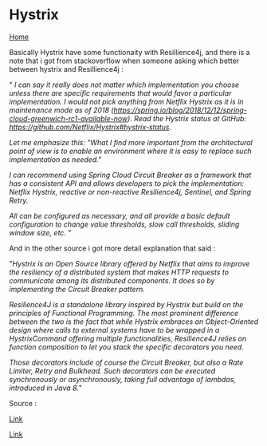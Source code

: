 # Hystrix
 [Home](README.md)

Basically Hystrix have some functionaity with Resillience4j, and there is a note that i got from stackoverflow when someone asking which better between hystrix and Resillience4j :

"
*I can say it really does not matter which implementation you choose unless there are specific requirements that would favor a particular implementation. I would not pick anything from Netflix Hystrix as it is in maintenance mode as of 2018 (https://spring.io/blog/2018/12/12/spring-cloud-greenwich-rc1-available-now). Read the Hystrix status at GitHub: https://github.com/Netflix/Hystrix#hystrix-status.*

*Let me emphasize this: "What I find more important from the architectural point of view is to enable an environment where it is easy to replace such implementation as needed."*

*I can recommend using Spring Cloud Circuit Breaker as a framework that has a consistent API and allows developers to pick the implementation: Netflix Hystrix, reactive or non-reactive Resilience4j, Sentinel, and Spring Retry.*

*All can be configured as necessary, and all provide a basic default configuration to change value thresholds, slow call thresholds, sliding window size, etc.*
"

And in the other source i got more detail explanation that said :

"*Hystrix is an Open Source library offered by Netflix that aims to improve the resiliency of a distributed system that makes HTTP requests to communicate among its distributed components.*
*It does so by implementing the Circuit Breaker pattern.*

*Resilience4J is a standalone library inspired by Hystrix but build on the principles of Functional Programming. The most prominent difference between the two is the fact that while Hystrix embraces an Object-Oriented design where calls to external systems have to be wrapped in a HystrixCommand offering multiple functionalities, Resilience4J relies on function composition to let you stack the specific decorators you need.*

*Those decorators include of course the Circuit Breaker, but also a Rate Limiter, Retry and Bulkhead. Such decorators can be executed synchronously or asynchronously, taking full advantage of lambdas, introduced in Java 8.*"

Source :

[Link](https://stackoverflow.com/questions/70587963/resilience4j-vs-hystrix-what-would-be-the-best-for-fault-tolerance)

[Link](https://www.exoscale.com/syslog/migrate-from-hystrix-to-resilience4j/)